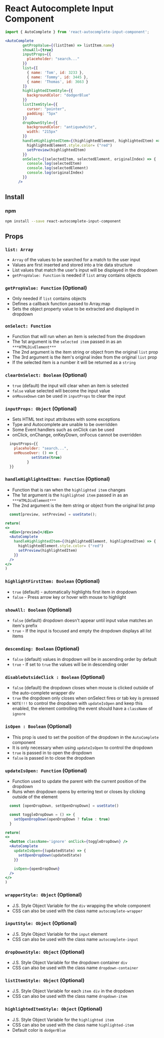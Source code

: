 
# React Autocomplete Input Component

```jsx
import { AutoComplete } from 'react-autocomplete-input-component';

<AutoComplete
        getPropValue={(listItem) => listItem.name}
        showAll={true}
        inputProps={{
          placeholder: "search..."
        }}
        list={[
          { name: 'Tom', id: 3233 },
          { name: 'Tommy', id: 3445 },
          { name: 'Thomas', id: 3663 }
        ]}
        highlightedItemStyle={{
          backgroundColor: "dodgerBlue"
        }}
        listItemStyle={{
          cursor: "pointer",
          padding: "5px"
        }}
        dropDownStyle={{
          backgroundColor: "antiquewhite",
          width: "215px"
        }}
        handleHighlightedItem={(highlightedElement, highlightedItem) => {
          highlightedElement.style.color= ("red")
          setPreview(highlightedItem)
        }}
        onSelect={(selectedItem, selectedElement, originalIndex) => {
          console.log(selectedItem)
          console.log(selectedElement)
          console.log(originalIndex)
        }}
      />

```

## Install

### npm

```bash
npm install --save react-autocomplete-input-component
```

## Props

### `list: Array`
- `Array` of the values to be searched for a match to the user input
- Values are first inserted and stored into a trie data structure
- List values that match the user's input will be displayed in the dropdown
- `getPropValue: Function` is needed if `list` array contains objects 

### `getPropValue: Function` (Optional)
- Only needed if `list` contains objects
- Defines a callback function passed to Array.map
- Sets the object property value to be extracted and displayed in dropdown

### `onSelect: Function`
- Function that will run when an item is selected from the dropdown
- The 1st argument is the `selected item` passed in as an `***HTMLDivElement***`
- The 2nd argument is the item string or object from the original `list` prop 
- The 3rd argument is the item's original index from the original `list` prop
- If the selected item is a number it will be returned as a `string`

### `clearOnSelect: Boolean` (Optional)
- `true` (default) the input will clear when an item is selected
- `false` value selected will become the input value
- `onMouseDown` can be used in `inputProps` to clear the input

### `inputProps: Object` (Optional)
- Sets HTML text input attributes with some exceptions
- Type and Autocomplete are unable to be overridden
- Some Event handlers such as onClick can be used
- onClick, onChange, onKeyDown, onFocus cannot be overridden

```jsx
  inputProps={{
    placeholder: "search...",
    onMouseOver: () => {
            setState(true)
          }
  }}
```

### `handleHighlightedItem: Function` (Optional)
- Function that is ran when the `highlighted item` changes
- The 1st argument is the `highlighted item` passed in as an `***HTMLDivElement***`
- The 2nd argument is the item string or object from the original list prop 

```jsx
  const[preview, setPreview] = useState();

return(
<>
  <div>{preview}</div>
  <AutoComplete
    handleHighlightedItem={(highlightedElement, highlightedItem) => {
      highlightedElement.style.color= ("red")
      setPreview(highlightedItem)
    }}
  />
</>
)
```

### `highlightFirstItem: Boolean` (Optional)
- `true` (default) - automatically highlights first item in dropdown
- `false` - Press arrow key or hover with mouse to highlight

### `showAll: Boolean` (Optional)
- `false` (default) dropdown doesn't appear until input value matches an item's prefix
- `true` - If the input is focused and empty the dropdown displays all list items

### `descending: Boolean` (Optional)
- `false` (default) values in dropdown will be in ascending order by default
- `true` - If set to `true` the values will be in descending order 

### `disableOutsideClick : Boolean` (Optional)
- `false` (default) the dropdown closes when mouse is clicked outside of the auto-complete wrapper div
- `true` the dropdown only closes when onSelect fires or tab key is pressed
- `NOTE!!!` to control the dropdown with `updateIsOpen` and keep this enabled,
  the element controlling the event should have a `className` of `ignore`

### `isOpen : Boolean` (Optional)
- This prop is used to set the position of the dropdown in the `AutoComplete` component
- It is only necessary when using `updateIsOpen` to control the dropdown
- `true` is passed in to open the dropdown
- `false` is passed in to close the dropdown

### `updateIsOpen: Function` (Optional)
- Function used to update the parent with the current position of the dropdown
- Runs when dropdown opens by entering text or closes by clicking outside of the element 

```jsx
  const [openDropDown, setOpenDropDown] = useState()

  const toggleDropDown = () => {
    setOpenDropDown(openDropDown ? false : true)
  }

return(
<>
  <button className='ignore' onClick={toggleDropDown} />
  <AutoComplete
    updateIsOpen={(updatedState) => {
      setOpenDropDown(updatedState)
    }}

    isOpen={openDropDown}
  />
</>
)
```

### `wrapperStyle: Object` (Optional)
- J.S. Style Object Variable for the `div` wrapping the whole component
- CSS can also be used with the class name `autocomplete-wrapper`

### `inputStyle: Object` (Optional)
- J.S. Style Object Variable for the `input` element
- CSS can also be used with the class name `autocomplete-input`

### `dropDownStyle: Object` (Optional)
- J.S. Style Object Variable for the dropdown container `div`
- CSS can also be used with the class name `dropdown-container`

### `listItemStyle: Object` (Optional)
- J.S. Style Object Variable for each `item div` in the dropdown
- CSS can also be used with the class name `dropdown-item`

### `highlightedItemStyle: Object` (Optional)
- J.S. Style Object Variable for the `highlighted item`
- CSS can also be used with the class name `highlighted-item`
- Default color is `dodgerBlue`









